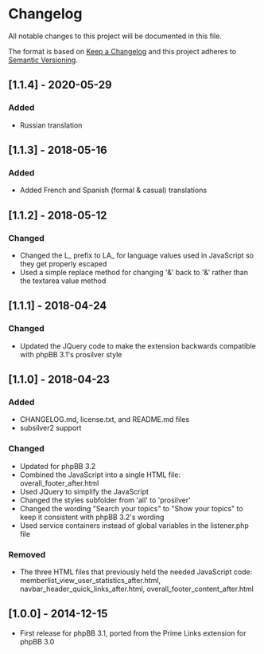# Changelog
All notable changes to this project will be documented in this file.

The format is based on [Keep a Changelog](http://keepachangelog.com/en/1.0.0/)
and this project adheres to [Semantic Versioning](http://semver.org/spec/v2.0.0.html).

## [1.1.4] - 2020-05-29
### Added
- Russian translation

## [1.1.3] - 2018-05-16
### Added
- Added French and Spanish (formal & casual) translations

## [1.1.2] - 2018-05-12
### Changed
- Changed the L_ prefix to LA_ for language values used in JavaScript so they get properly escaped
- Used a simple replace method for changing '&amp;' back to '&' rather than the textarea value method

## [1.1.1] - 2018-04-24
### Changed
- Updated the JQuery code to make the extension backwards compatible with phpBB 3.1's prosilver style

## [1.1.0] - 2018-04-23
### Added
- CHANGELOG.md, license.txt, and README.md files
- subsilver2 support

### Changed
- Updated for phpBB 3.2
- Combined the JavaScript into a single HTML file: overall_footer_after.html
- Used JQuery to simplify the JavaScript
- Changed the styles subfolder from 'all' to 'prosilver'
- Changed the wording "Search your topics" to "Show your topics" to keep it consistent with phpBB 3.2's wording
- Used service containers instead of global variables in the listener.php file

### Removed
- The three HTML files that previously held the needed JavaScript code: memberlist_view_user_statistics_after.html, navbar_header_quick_links_after.html, overall_footer_content_after.html

## [1.0.0] - 2014-12-15
- First release for phpBB 3.1, ported from the Prime Links extension for phpBB 3.0